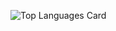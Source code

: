![Top Languages Card](https://github-readme-stats.vercel.app/api/top-langs/?username=MacVarint&theme=dark&show_icons=true)
